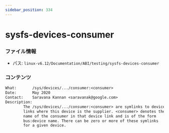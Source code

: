 ```yaml
---
sidebar_position: 334
---
```

# sysfs-devices-consumer

### ファイル情報

- パス: `linux-v6.12/Documentation/ABI/testing/sysfs-devices-consumer`

### コンテンツ

```txt
What:		/sys/devices/.../consumer:<consumer>
Date:		May 2020
Contact:	Saravana Kannan <saravanak@google.com>
Description:
		The /sys/devices/.../consumer:<consumer> are symlinks to device
		links where this device is the supplier. <consumer> denotes the
		name of the consumer in that device link and is of the form
		bus:device name. There can be zero or more of these symlinks
		for a given device.

```

